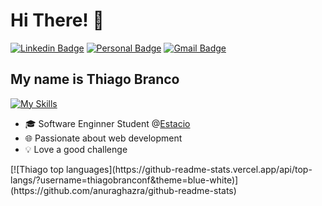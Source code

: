<h1>Hi There! 👋</h1>

[![Linkedin Badge](https://img.shields.io/badge/-LinkedIn-6633cc?style=flat-square&logo=Linkedin&logoColor=white&link=www.linkedin.com/in/thiago-branco-nf)](www.linkedin.com/in/thiago-branco-nf)
[![Personal Badge](https://img.shields.io/badge/-Portfolio-6633cc?style=flat-square&logo=Me&logoColor=white&link=https://thiagobranconf.github.io/Portfolio-Thiago/)](https://thiagobranconf.github.io/Portfolio-Thiago/)
[![Gmail Badge](https://img.shields.io/badge/-Gmail-6633cc?style=flat-square&logo=Gmail&logoColor=white&link=mailto:thiagobranconf@gmail.com)](mailto:thiagobranconf@gmail.com)

## My name is Thiago Branco
[![My Skills](https://skillicons.dev/icons?i=java,postgres,python,react,html,css,js)](#)
- 🎓 Software Enginner Student @[Estacio](https://estacio.br/)
- 🌐 Passionate about web development
- 💡 Love a good challenge

<div align="left">
[![Thiago top languages](https://github-readme-stats.vercel.app/api/top-langs/?username=thiagobranconf&theme=blue-white)](https://github.com/anuraghazra/github-readme-stats)
<div/>
